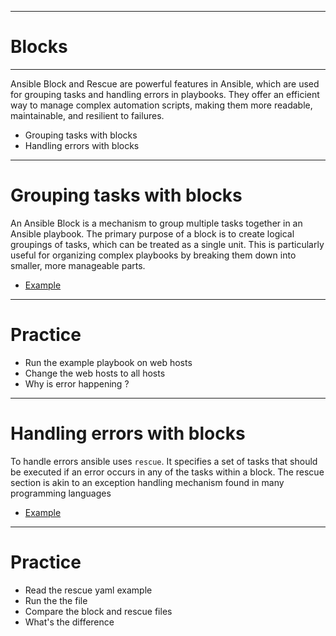 
---

# Blocks

---

Ansible Block and Rescue are powerful features in Ansible, which are used for grouping tasks and handling errors in playbooks. They offer an efficient way to manage complex automation scripts, making them more readable, maintainable, and resilient to failures.

- Grouping tasks with blocks
- Handling errors with blocks


---

# Grouping tasks with blocks

An Ansible Block is a mechanism to group multiple tasks together in an Ansible playbook. The primary purpose of a block is to create logical groupings of tasks, which can be treated as a single unit. This is particularly useful for organizing complex playbooks by breaking them down into smaller, more manageable parts.

- [Example](../../00_block.yaml)

---

# Practice

- Run the example playbook on web hosts
- Change the web hosts to all hosts
- Why is error happening ?

---

# Handling errors with blocks

To handle errors ansible uses `rescue`. It specifies a set of tasks that should be executed if an error occurs in any of the tasks within a block. The rescue section is akin to an exception handling mechanism found in many programming languages

- [Example](../../01_rescue.yaml)

---

# Practice

- Read the rescue yaml example
- Run the the file
- Compare the block and rescue files
- What's the difference

